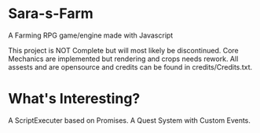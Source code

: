 # Sara-s-Farm
A Farming RPG game/engine made with Javascript

This project is NOT Complete but will most likely be discontinued.
Core Mechanics are implemented but rendering and crops needs rework.
All assests and are opensource and credits can be found in credits/Credits.txt.

# What's Interesting?
A ScriptExecuter based on Promises.
A Quest System with Custom Events.
